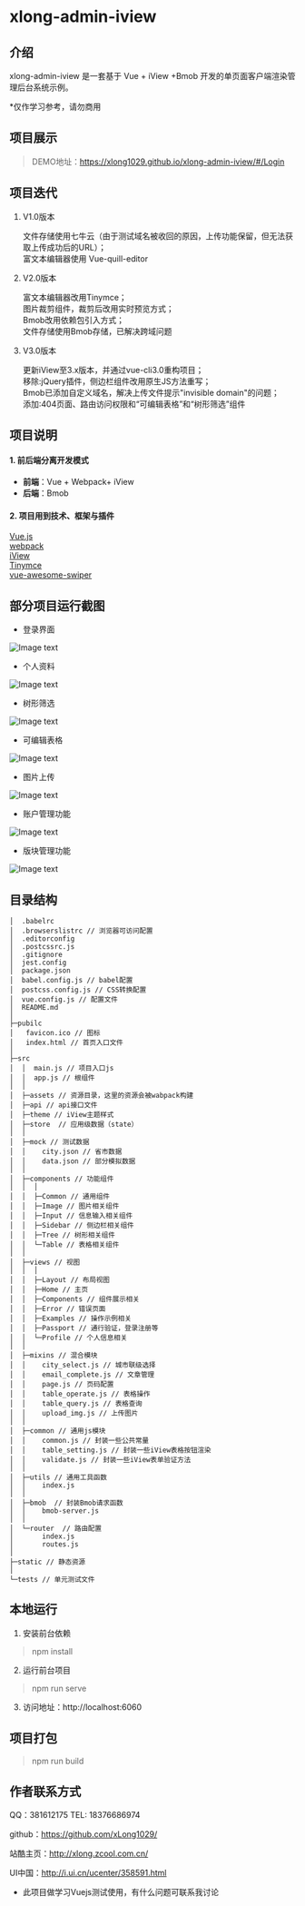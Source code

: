 # xlong-admin-iview

## 介绍

xlong-admin-iview 是一套基于 Vue + iView +Bmob 开发的单页面客户端渲染管理后台系统示例。

*仅作学习参考，请勿商用

## 项目展示

> DEMO地址：https://xlong1029.github.io/xlong-admin-iview/#/Login

## 项目迭代

1. V1.0版本

    文件存储使用七牛云（由于测试域名被收回的原因，上传功能保留，但无法获取上传成功后的URL）；<br/>
    富文本编辑器使用 Vue-quill-editor

2. V2.0版本

    富文本编辑器改用Tinymce；<br/>
    图片裁剪组件，裁剪后改用实时预览方式；<br/>
    Bmob改用依赖包引入方式；<br/>
    文件存储使用Bmob存储，已解决跨域问题

3. V3.0版本

    更新iView至3.x版本，并通过vue-cli3.0重构项目；<br/>
    移除:jQuery插件，侧边栏组件改用原生JS方法重写；<br/>
    Bmob已添加自定义域名，解决上传文件提示"invisible domain"的问题；<br/>
    添加:404页面、路由访问权限和“可编辑表格”和“树形筛选”组件<br/>

## 项目说明

#### 1. 前后端分离开发模式
- **前端**：Vue + Webpack+ iView
- **后端**：Bmob

#### 2. 项目用到技术、框架与插件
[Vue.js](https://github.com/vuejs)<br/>
[webpack](https://github.com/webpack)<br/>
[iView](https://github.com/iview/iview)<br/>
[Tinymce](https://github.com/tinymce/tinymce)<br/>
[vue-awesome-swiper](https://github.com/surmon-china/vue-awesome-swiper)<br/>

## 部分项目运行截图
* 登录界面

![Image text](static/images/screen-1.gif)

* 个人资料

![Image text](static/images/screen-2.gif)

* 树形筛选

![Image text](static/images/screen-3.gif)

* 可编辑表格

![Image text](static/images/screen-4.gif)

* 图片上传

![Image text](static/images/screen-5.gif)

* 账户管理功能

![Image text](static/images/screen-6.gif)

* 版块管理功能

![Image text](static/images/screen-7.gif)

## 目录结构

```
│  .babelrc
│  .browserslistrc // 浏览器可访问配置
│  .editorconfig
│  .postcssrc.js
│  .gitignore
│  jest.config
│  package.json
│  babel.config.js // babel配置
│  postcss.config.js // CSS转换配置
│  vue.config.js // 配置文件
│  README.md
│
├─pubilc
│   favicon.ico // 图标
│   index.html // 首页入口文件
│
├─src
│  │  main.js // 项目入口js
│  │  app.js // 根组件
│  │
│  ├─assets // 资源目录，这里的资源会被wabpack构建
│  ├─api // api接口文件
│  ├─theme // iView主题样式
│  ├─store  // 应用级数据（state）
│  │
│  ├─mock // 测试数据
│  │    city.json // 省市数据
│  │    data.json // 部分模拟数据
│  │
│  ├─components // 功能组件
│  │  │
│  │  ├─Common // 通用组件
│  │  ├─Image // 图片相关组件
│  │  ├─Input // 信息输入相关组件
│  │  ├─Sidebar // 侧边栏相关组件
│  │  ├─Tree // 树形相关组件
│  │  └─Table // 表格相关组件
│  │
│  ├─views // 视图
│  │  │
│  │  ├─Layout // 布局视图
│  │  ├─Home // 主页
│  │  ├─Components // 组件展示相关
│  │  ├─Error // 错误页面
│  │  ├─Examples // 操作示例相关
│  │  ├─Passport // 通行验证，登录注册等
│  │  └─Profile // 个人信息相关
│  │
│  ├─mixins // 混合模块
│  │    city_select.js // 城市联级选择
│  │    email_complete.js // 文章管理
│  │    page.js // 页码配置
│  │    table_operate.js // 表格操作
│  │    table_query.js // 表格查询
│  │    upload_img.js // 上传图片
│  │
│  ├─common // 通用js模块
│  │    common.js // 封装一些公共常量
│  │    table_setting.js // 封装一些iView表格按钮渲染
│  │    validate.js // 封装一些iView表单验证方法
│  │
│  ├─utils // 通用工具函数
│  │    index.js
│  │
│  ├─bmob  // 封装Bmob请求函数
│  │    bmob-server.js
│  │
│  └─router  // 路由配置
│       index.js
│       routes.js
│
├─static // 静态资源
│
└─tests // 单元测试文件
```

## 本地运行
1. 安装前台依赖
> npm install
2. 运行前台项目
> npm run serve
3. 访问地址：http://localhost:6060

## 项目打包
> npm run build

## 作者联系方式

QQ：381612175
TEL: 18376686974

github：https://github.com/xLong1029/

站酷主页：http://xlong.zcool.com.cn/

UI中国：http://i.ui.cn/ucenter/358591.html

* 此项目做学习Vuejs测试使用，有什么问题可联系我讨论
